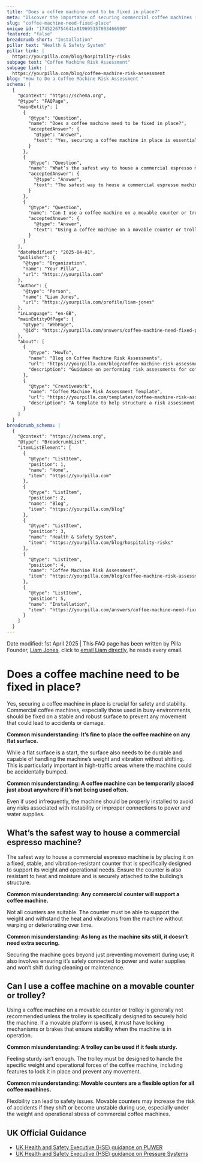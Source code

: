 ```yaml
---
title: "Does a coffee machine need to be fixed in place?"
meta: "Discover the importance of securing commercial coffee machines in place for safety, and learn the correct setup to prevent accidents and ensure stability."
slug: "coffee-machine-need-fixed-place"
unique id: "1745226754641x819695357803466900"
featured: "false"
breadcrumb short: "Installation"
pillar text: "Health & Safety System"
pillar link: |
  https://yourpilla.com/blog/hospitality-risks
subpage text: "Coffee Machine Risk Assessment"
subpage link: |
  https://yourpilla.com/blog/coffee-machine-risk-assessment
blog: "How to Do a Coffee Machine Risk Assessment "
schema: |
  {
    "@context": "https://schema.org",
    "@type": "FAQPage",
    "mainEntity": [
      {
        "@type": "Question",
        "name": "Does a coffee machine need to be fixed in place?",
        "acceptedAnswer": {
          "@type": "Answer",
          "text": "Yes, securing a coffee machine in place is essential for safety and stability. Commercial coffee machines in busy environments must be fixed on a stable and robust surface to prevent movement that could lead to accidents or equipment damage. It is critical to ensure the surface is both flat and durable to handle the machine’s weight and vibration."
        }
      },
      {
        "@type": "Question",
        "name": "What’s the safest way to house a commercial espresso machine?",
        "acceptedAnswer": {
          "@type": "Answer",
          "text": "The safest way to house a commercial espresso machine is by placing it on a counter specifically designed for such equipment. This counter should be fixed, stable, resistant to vibration, heat, and moisture, and securely attached to the building’s structure to support the weight and operational needs safely."
        }
      },
      {
        "@type": "Question",
        "name": "Can I use a coffee machine on a movable counter or trolley?",
        "acceptedAnswer": {
          "@type": "Answer",
          "text": "Using a coffee machine on a movable counter or trolley is generally not advised unless the trolley is designed to securely hold the machine. If a movable platform is used, ensure it features locking mechanisms or brakes to maintain stability during operation."
        }
      }
    ],
    "dateModified": "2025-04-01",
    "publisher": {
      "@type": "Organization",
      "name": "Your Pilla",
      "url": "https://yourpilla.com"
    },
    "author": {
      "@type": "Person",
      "name": "Liam Jones",
      "url": "https://yourpilla.com/profile/liam-jones"
    },
    "inLanguage": "en-GB",
    "mainEntityOfPage": {
      "@type": "WebPage",
      "@id": "https://yourpilla.com/answers/coffee-machine-need-fixed-place"
    },
    "about": [
      {
        "@type": "HowTo",
        "name": "Blog on Coffee Machine Risk Assessments",
        "url": "https://yourpilla.com/blog/coffee-machine-risk-assessment",
        "description": "Guidance on performing risk assessments for coffee machines to ensure compliance and safety in commercial settings."
      },
      {
        "@type": "CreativeWork",
        "name": "Coffee Machine Risk Assessment Template",
        "url": "https://yourpilla.com/templates/coffee-machine-risk-assessment",
        "description": "A template to help structure a risk assessment for coffee machines, designed to ensure safety and compliance in commercial environments."
      }
    ]
  }
breadcrumb_schema: |
  {
    "@context": "https://schema.org",
    "@type": "BreadcrumbList",
    "itemListElement": [
      {
        "@type": "ListItem",
        "position": 1,
        "name": "Home",
        "item": "https://yourpilla.com"
      },
      {
        "@type": "ListItem",
        "position": 2,
        "name": "Blog",
        "item": "https://yourpilla.com/blog"
      },
      {
        "@type": "ListItem",
        "position": 3,
        "name": "Health & Safety System",
        "item": "https://yourpilla.com/blog/hospitality-risks"
      },
      {
        "@type": "ListItem",
        "position": 4,
        "name": "Coffee Machine Risk Assessment",
        "item": "https://yourpilla.com/blog/coffee-machine-risk-assessment"
      },
      {
        "@type": "ListItem",
        "position": 5,
        "name": "Installation",
        "item": "https://yourpilla.com/answers/coffee-machine-need-fixed-place"
      }
    ]
  }
---
```


Date modified: 1st April 2025 | This FAQ page has been written by Pilla Founder, [Liam Jones](https://yourpilla.com/profile/liam-jones), click to [email Liam directly](https://mailto:liam@yourpilla.com), he reads every email.

# Does a coffee machine need to be fixed in place?

Yes, securing a coffee machine in place is crucial for safety and stability. Commercial coffee machines, especially those used in busy environments, should be fixed on a stable and robust surface to prevent any movement that could lead to accidents or damage.

**Common misunderstanding: It’s fine to place the coffee machine on any flat surface.**

While a flat surface is a start, the surface also needs to be durable and capable of handling the machine’s weight and vibration without shifting. This is particularly important in high-traffic areas where the machine could be accidentally bumped.

**Common misunderstanding: A coffee machine can be temporarily placed just about anywhere if it’s not being used often.**

Even if used infrequently, the machine should be properly installed to avoid any risks associated with instability or improper connections to power and water supplies.

## What’s the safest way to house a commercial espresso machine?

The safest way to house a commercial espresso machine is by placing it on a fixed, stable, and vibration-resistant counter that is specifically designed to support its weight and operational needs. Ensure the counter is also resistant to heat and moisture and is securely attached to the building’s structure.

**Common misunderstanding: Any commercial counter will support a coffee machine.**

Not all counters are suitable. The counter must be able to support the weight and withstand the heat and vibrations from the machine without warping or deteriorating over time.

**Common misunderstanding: As long as the machine sits still, it doesn’t need extra securing.**

Securing the machine goes beyond just preventing movement during use; it also involves ensuring it’s safely connected to power and water supplies and won’t shift during cleaning or maintenance.

## Can I use a coffee machine on a movable counter or trolley?

Using a coffee machine on a movable counter or trolley is generally not recommended unless the trolley is specifically designed to securely hold the machine. If a movable platform is used, it must have locking mechanisms or brakes that ensure stability when the machine is in operation.

**Common misunderstanding: A trolley can be used if it feels sturdy.**

Feeling sturdy isn’t enough. The trolley must be designed to handle the specific weight and operational forces of the coffee machine, including features to lock it in place and prevent any movement.

**Common misunderstanding: Movable counters are a flexible option for all coffee machines.**

Flexibility can lead to safety issues. Movable counters may increase the risk of accidents if they shift or become unstable during use, especially under the weight and operational stress of commercial coffee machines.

## UK Official Guidance

-   [UK Health and Safety Executive (HSE) guidance on PUWER](https://www.hse.gov.uk/work-equipment-machinery/puwer.htm)
-   [UK Health and Safety Executive (HSE) guidance on Pressure Systems](https://www.hse.gov.uk/pressure-systems/pesr.htm)